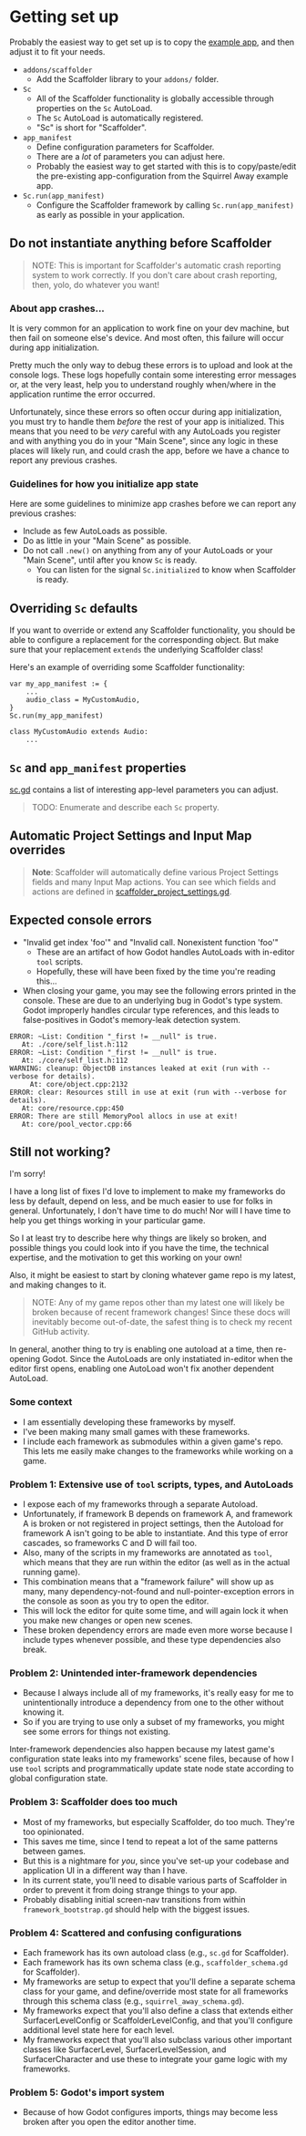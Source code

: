 # Getting set up

Probably the easiest way to get set up is to copy the [example app](https://github.com/snoringcatgames/exampler), and then adjust it to fit your needs.

-   `addons/scaffolder`
    -   Add the Scaffolder library to your `addons/` folder.
-   `Sc`
    -   All of the Scaffolder functionality is globally accessible through properties on the `Sc` AutoLoad.
    -   The `Sc` AutoLoad is automatically registered.
    -   "Sc" is short for "Scaffolder".
-   `app_manifest`
    -   Define configuration parameters for Scaffolder.
    -   There are a _lot_ of parameters you can adjust here.
    -   Probably the easiest way to get started with this is to copy/paste/edit the pre-existing app-configuration from the Squirrel Away example app.
-   `Sc.run(app_manifest)`
    -   Configure the Scaffolder framework by calling `Sc.run(app_manifest)` as early as possible in your application.

## Do not instantiate anything before Scaffolder

> NOTE: This is important for Scaffolder's automatic crash reporting system to work correctly. If you don't care about crash reporting, then, yolo, do whatever you want!

### About app crashes...

It is very common for an application to work fine on your dev machine, but then fail on someone else's device. And most often, this failure will occur during app initialization.

Pretty much the only way to debug these errors is to upload and look at the console logs. These logs hopefully contain some interesting error messages or, at the very least, help you to understand roughly when/where in the application runtime the error occurred.

Unfortunately, since these errors so often occur during app initialization, you must try to handle them _before_ the rest of your app is initialized. This means that you need to be _very_ careful with any AutoLoads you register and with anything you do in your "Main Scene", since any logic in these places will likely run, and could crash the app, before we have a chance to report any previous crashes.

### Guidelines for how you initialize app state 

Here are some guidelines to minimize app crashes before we can report any previous crashes:
-   Include as few AutoLoads as possible.
-   Do as little in your "Main Scene" as possible.
-   Do not call `.new()` on anything from any of your AutoLoads or your "Main Scene", until after you know `Sc` is ready.
    -   You can listen for the signal `Sc.initialized` to know when Scaffolder is ready.

## Overriding `Sc` defaults

If you want to override or extend any Scaffolder functionality, you should be able to configure a replacement for the corresponding object. But make sure that your replacement `extends` the underlying Scaffolder class!

Here's an example of overriding some Scaffolder functionality:
```
var my_app_manifest := {
    ...
    audio_class = MyCustomAudio,
}
Sc.run(my_app_manifest)

class MyCustomAudio extends Audio:
    ...
```

## `Sc` and `app_manifest` properties

[sc.gd](/src/global/sc.gd) contains a list of interesting app-level parameters you can adjust.

> TODO: Enumerate and describe each `Sc` property.

## Automatic Project Settings and Input Map overrides

> **Note**: Scaffolder will automatically define various Project Settings fields and many Input Map actions. You can see which fields and actions are defined in [scaffolder_project_settings.gd](/src/global/scaffolder_project_settings.gd).

## Expected console errors

-   "Invalid get index 'foo'" and "Invalid call. Nonexistent function 'foo'"
    -   These are an artifact of how Godot handles AutoLoads with in-editor `tool` scripts.
    -   Hopefully, these will have been fixed by the time you're reading this...
-   When closing your game, you may see the following errors printed in the console. These are due to an underlying bug in Godot's type system. Godot improperly handles circular type references, and this leads to false-positives in Godot's memory-leak detection system.
```
ERROR: ~List: Condition "_first != __null" is true.
   At: ./core/self_list.h:112
ERROR: ~List: Condition "_first != __null" is true.
   At: ./core/self_list.h:112
WARNING: cleanup: ObjectDB instances leaked at exit (run with --verbose for details).
     At: core/object.cpp:2132
ERROR: clear: Resources still in use at exit (run with --verbose for details).
   At: core/resource.cpp:450
ERROR: There are still MemoryPool allocs in use at exit!
   At: core/pool_vector.cpp:66
```

## Still not working?

I'm sorry!

I have a long list of fixes I'd love to implement to make my frameworks do less by default, depend on less, and be much easier to use for folks in general. Unfortunately, I don't have time to do much! Nor will I have time to help you get things working in your particular game.

So I at least try to describe here why things are likely so broken, and possible things you could look into if you have the time, the technical expertise, and the motivation to get this working on your own!

Also, it might be easiest to start by cloning whatever game repo is my latest, and making changes to it.

> NOTE: Any of my game repos other than my latest one will likely be broken because of recent framework changes! Since these docs will inevitably become out-of-date, the safest thing is to check my recent GitHub activity.

In general, another thing to try is enabling one autoload at a time, then re-opening Godot. Since the AutoLoads are only instatiated in-editor when the editor first opens, enabling one AutoLoad won't fix another dependent AutoLoad.

### Some context

-   I am essentially developing these frameworks by myself.
-   I've been making many small games with these frameworks.
-   I include each framework as submodules within a given game's repo. This lets me easily make changes to the frameworks while working on a game.

### Problem 1: Extensive use of `tool` scripts, types, and AutoLoads

-   I expose each of my frameworks through a separate Autoload.
-   Unfortunately, if framework B depends on framework A, and framework A is broken or not registered in project settings, then the Autoload for framework A isn't going to be able to instantiate. And this type of error cascades, so frameworks C and D will fail too.
-   Also, many of the scripts in my frameworks are annotated as `tool`, which means that they are run within the editor (as well as in the actual running game).
-   This combination means that a "framework failure" will show up as many, many dependency-not-found and null-pointer-exception errors in the console as soon as you try to open the editor.
-   This will lock the editor for quite some time, and will again lock it when you make new changes or open new scenes.
-   These broken dependency errors are made even more worse because I include types whenever possible, and these type dependencies also break.

### Problem 2: Unintended inter-framework dependencies

-   Because I always include all of my frameworks, it's really easy for me to unintentionally introduce a dependency from one to the other without knowing it.
-   So if you are trying to use only a subset of my frameworks, you might see some errors for things not existing.

Inter-framework dependencies also happen because my latest game's configuration state leaks into my frameworks' scene files, because of how I use `tool` scripts and programmatically update state node state according to global configuration state.

### Problem 3: Scaffolder does too much

-   Most of my frameworks, but especially Scaffolder, do too much. They're too opinionated.
-   This saves me time, since I tend to repeat a lot of the same patterns between games.
-   But this is a nightmare for _you_, since you've set-up your codebase and application UI in a different way than I have.
-   In its current state, you'll need to disable various parts of Scaffolder in order to prevent it from doing strange things to your app.
-   Probably disabling initial screen-nav transitions from within `framework_bootstrap.gd` should help with the biggest issues.

### Problem 4: Scattered and confusing configurations

-   Each framework has its own autoload class (e.g., `sc.gd` for Scaffolder).
-   Each framework has its own schema class (e.g., `scaffolder_schema.gd` for Scaffolder).
-   My frameworks are setup to expect that you'll define a separate schema class for your game, and define/override most state for all frameworks through this schema class (e.g., `squirrel_away_schema.gd`).
-   My frameworks expect that you'll also define a class that extends either SurfacerLevelConfig or ScaffolderLevelConfig, and that you'll configure additional level state here for each level.
-   My frameworks expect that you'll also subclass various other important classes like SurfacerLevel, SurfacerLevelSession, and SurfacerCharacter and use these to integrate your game logic with my frameworks.

### Problem 5: Godot's import system

-   Because of how Godot configures imports, things may become less broken after you open the editor another time.
